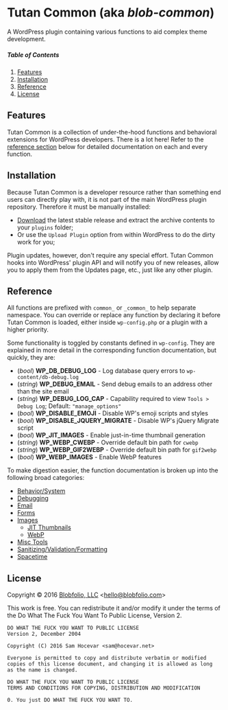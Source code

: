 # Tutan Common (aka *blob-common*)

A WordPress plugin containing various functions to aid complex theme development.



##### Table of Contents

1. [Features](#features)
2. [Installation](#installation)
3. [Reference](#reference)
4. [License](#license)



## Features

Tutan Common is a collection of under-the-hood functions and behavioral extensions for WordPress developers. There is a lot here! Refer to the [reference section](#reference) below for detailed documentation on each and every function.



## Installation

Because Tutan Common is a developer resource rather than something end users can directly play with, it is not part of the main WordPress plugin repository. Therefore it must be manually installed:

 * [Download](https://github.com/Blobfolio/blob-common/raw/1.5/release/blob-common.zip) the latest stable release and extract the archive contents to your `plugins` folder;
 * Or use the `Upload Plugin` option from within WordPress to do the dirty work for you;

Plugin updates, however, don't require any special effort. Tutan Common hooks into WordPress' plugin API and will notify you of new releases, allow you to apply them from the Updates page, etc., just like any other plugin.



## Reference

All functions are prefixed with `common_` or `_common_` to help separate namespace. You can override or replace any function by declaring it before Tutan Common is loaded, either inside `wp-config.php` or a plugin with a higher priority.

Some functionality is toggled by constants defined in `wp-config`. They are explained in more detail in the corresponding function documentation, but quickly, they are:

 * (*bool*) **WP_DB_DEBUG_LOG** - Log database query errors to `wp-content/db-debug.log`
 * (*string*) **WP_DEBUG_EMAIL** - Send debug emails to an address other than the site email
 * (*string*) **WP_DEBUG_LOG_CAP** - Capability required to view `Tools > Debug Log`; Default: `"manage_options"`
 * (*bool*) **WP_DISABLE_EMOJI** - Disable WP's emoji scripts and styles
 * (*bool*) **WP_DISABLE_JQUERY_MIGRATE** - Disable WP's jQuery Migrate script
 * (*bool*) **WP_JIT_IMAGES** - Enable just-in-time thumbnail generation
 * (*string*) **WP_WEBP_CWEBP** - Override default bin path for `cwebp`
 * (*string*) **WP_WEBP_GIF2WEBP** - Override default bin path for `gif2webp`
 * (*bool*) **WP_WEBP_IMAGES** - Enable WebP features

To make digestion easier, the function documentation is broken up into the following broad categories:

 * [Behavior/System](https://github.com/Blobfolio/blob-common/blob/1.5/blob-common/docs/BEHAVIOR.md)
 * [Debugging](https://github.com/Blobfolio/blob-common/blob/1.5/blob-common/docs/DEBUG.md)
 * [Email](https://github.com/Blobfolio/blob-common/blob/1.5/blob-common/docs/EMAIL.md)
 * [Forms](https://github.com/Blobfolio/blob-common/blob/1.5/blob-common/docs/FORM.md)
 * [Images](https://github.com/Blobfolio/blob-common/blob/1.5/blob-common/docs/IMAGE.md)
   * [JIT Thumbnails](https://github.com/Blobfolio/blob-common/blob/1.5/blob-common/docs/JIT.md)
   * [WebP](https://github.com/Blobfolio/blob-common/blob/1.5/blob-common/docs/WEBP.md)
 * [Misc Tools](https://github.com/Blobfolio/blob-common/blob/1.5/blob-common/docs/TOOL.md)
 * [Sanitizing/Validation/Formatting](https://github.com/Blobfolio/blob-common/blob/1.5/blob-common/docs/SANITIZE.md)
 * [Spacetime](https://github.com/Blobfolio/blob-common/blob/1.5/blob-common/docs/SPACETIME.md)



## License

Copyright © 2016 [Blobfolio, LLC](https://blobfolio.com) &lt;hello@blobfolio.com&gt;

This work is free. You can redistribute it and/or modify it under the terms of the Do What The Fuck You Want To Public License, Version 2.

    DO WHAT THE FUCK YOU WANT TO PUBLIC LICENSE
    Version 2, December 2004
    
    Copyright (C) 2016 Sam Hocevar <sam@hocevar.net>
    
    Everyone is permitted to copy and distribute verbatim or modified
    copies of this license document, and changing it is allowed as long
    as the name is changed.
    
    DO WHAT THE FUCK YOU WANT TO PUBLIC LICENSE
    TERMS AND CONDITIONS FOR COPYING, DISTRIBUTION AND MODIFICATION
    
    0. You just DO WHAT THE FUCK YOU WANT TO.
